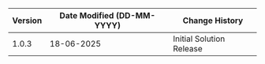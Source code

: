 | **Version** | **Date Modified (DD-MM-YYYY)** | **Change History**                                                       |
|-------------|--------------------------------|--------------------------------------------------------------------------|
| 1.0.3       | 18-06-2025                     | Initial Solution Release                                                 |
